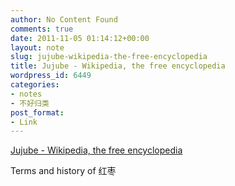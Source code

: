 ```yaml
---
author: No Content Found
comments: true
date: 2011-11-05 01:14:12+00:00
layout: note
slug: jujube-wikipedia-the-free-encyclopedia
title: Jujube - Wikipedia, the free encyclopedia
wordpress_id: 6449
categories:
- notes
- 不好归类
post_format:
- Link
---
```


[Jujube - Wikipedia, the free encyclopedia](http://en.wikipedia.org/wiki/Jujube)

Terms and history of 红枣
